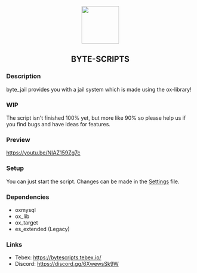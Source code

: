 <div align='center'><img src='https://github.com/Mirrrrrow/byte_licenses/assets/95571243/bd44ecf7-36a0-4ee5-8845-622f436ebacb' width='100rem'/></div>
<div align='center'><h2>BYTE-SCRIPTS</h2></div>

### Description
byte_jail provides you with a jail system which is made using the ox-library!

### WIP
The script isn't finished 100% yet, but more like 90% so please help us if you find bugs and have ideas for features.

### Preview
https://youtu.be/NIAZ159Zg7c

### Setup
You can just start the script. Changes can be made in the [Settings](data/settings.lua) file.

### Dependencies
- oxmysql
- ox_lib
- ox_target
- es_extended (Legacy)

### Links
- Tebex: https://bytescripts.tebex.io/
- Discord: https://discord.gg/6XwewsSk9W